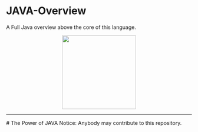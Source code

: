 # JAVA-Overview
A Full Java overview above the core of this language.
<p align="center"><img src="http://www.appcookiedev.com/wp-content/uploads/2015/08/solarized_java_logo_.png" width="200" /></p>
<hr />
# The Power of JAVA
Notice: Anybody may contribute to this repository.
